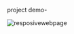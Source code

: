 project demo-


![resposivewebpage](https://user-images.githubusercontent.com/99127865/212532616-14d2612d-9940-4157-873b-035d733da429.jpg)
